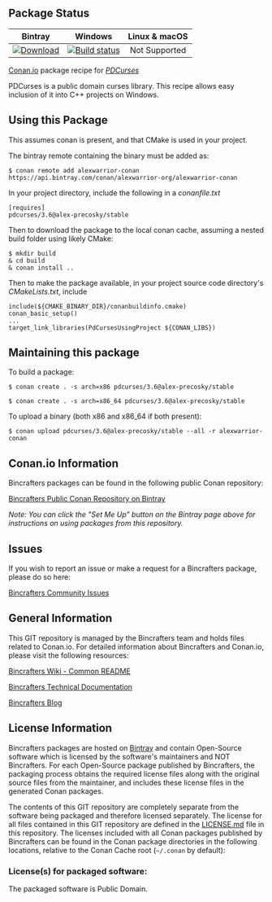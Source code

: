 ## Package Status

| Bintray | Windows | Linux & macOS |
|:--------:|:---------:|:-----------------:|
|[ ![Download](https://api.bintray.com/packages/alexwarrior-org/alexwarrior-conan/pdcurses%3Aalex-precosky/images/download.svg?version=3.6%3Astable) ](https://bintray.com/alexwarrior-org/alexwarrior-conan/pdcurses%3Aalex-precosky/3.6%3Astable/link)|[![Build status](https://ci.appveyor.com/api/projects/status/t64hdrj5n8v2wj18/branch/testing/3.6?svg=true)](https://ci.appveyor.com/project/alex-precosky/conan-pdcurses/branch/testing/3.6)|Not Supported|

[Conan.io](https://conan.io) package recipe for [*PDCurses*](https://pdcurses.sourceforge.io)

PDCurses is a public domain curses library.  This recipe allows easy inclusion of it into C++ projects on Windows.

## Using this Package

This assumes conan is present, and that CMake is used in your project.

The bintray remote containing the binary must be added as:

    $ conan remote add alexwarrior-conan https://api.bintray.com/conan/alexwarrior-org/alexwarrior-conan


In your project directory, include the following in a *conanfile.txt*

    [requires]
    pdcurses/3.6@alex-precosky/stable

Then to download the package to the local conan cache, assuming a nested build folder using likely CMake:

    $ mkdir build
    & cd build
    & conan install ..

Then to make the package available, in your project source code directory's *CMakeLists.txt*, include

    include(${CMAKE_BINARY_DIR}/conanbuildinfo.cmake)
    conan_basic_setup()
    ...
    target_link_libraries(PdCursesUsingProject ${CONAN_LIBS})

## Maintaining this package

To build a package:

    $ conan create . -s arch=x86 pdcurses/3.6@alex-precosky/stable
    
    $ conan create . -s arch=x86_64 pdcurses/3.6@alex-precosky/stable

To upload a binary (both x86 and x86_64 if both present):

    $ conan upload pdcurses/3.6@alex-precosky/stable --all -r alexwarrior-conan

## Conan.io Information

Bincrafters packages can be found in the following public Conan repository:

[Bincrafters Public Conan Repository on Bintray](https://bintray.com/bincrafters/public-conan)

*Note: You can click the "Set Me Up" button on the Bintray page above for instructions on using packages from this repository.*

## Issues

If you wish to report an issue or make a request for a Bincrafters package, please do so here:

[Bincrafters Community Issues](https://github.com/bincrafters/community/issues)

## General Information

This GIT repository is managed by the Bincrafters team and holds files related to Conan.io.  For detailed information about Bincrafters and Conan.io, please visit the following resources:

[Bincrafters Wiki - Common README](https://github.com/bincrafters/community/wiki/Common-README.md)

[Bincrafters Technical Documentation](http://bincrafters.readthedocs.io/en/latest/)

[Bincrafters Blog](https://bincrafters.github.io)

## License Information

Bincrafters packages are hosted on [Bintray](https://bintray.com) and contain Open-Source software which is licensed by the software's maintainers and NOT Bincrafters.  For each Open-Source package published by Bincrafters, the packaging process obtains the required license files along with the original source files from the maintainer, and includes these license files in the generated Conan packages.

The contents of this GIT repository are completely separate from the software being packaged and therefore licensed separately.  The license for all files contained in this GIT repository are defined in the [LICENSE.md](LICENSE.md) file in this repository.  The licenses included with all Conan packages published by Bincrafters can be found in the Conan package directories in the following locations, relative to the Conan Cache root (`~/.conan` by default):

### License(s) for packaged software:

  The packaged software is Public Domain.

